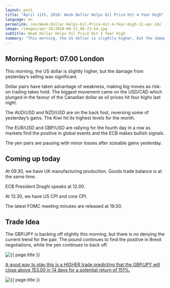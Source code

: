 ```yaml
---
layout: post
title: "April 11th, 2018: Weak Dollar Helps Oil Price Hit 4 Year High"
language: en
permalink: /en/Weak-Dollar-Helps-Oil-Price-Hit-4-Year-High-11-apr-18/
image: /images/apr-18/2018-04-11_06-23-54.jpg
subtitle: Weak Dollar Helps Oil Price Hit 4 Year High
summary: "This morning, the US dollar is slightly higher, but the damage from yesterday’s selling was significant. Dollar pairs have taken advantage of weakness, making big moves as risk-on trading takes hold"
---
```

## Morning Report: 07.00 London

This morning, the US dollar is slightly higher, but the damage from yesterday’s selling was significant. 

Dollar pairs have taken advantage of weakness, making big moves as risk-on trading takes hold. The biggest movement came on the USD/CAD which plunged in the favour of the Canadian dollar as oil prices hit four highs last night. 

The AUD/USD and NZD/USD are on the back foot, reversing some of yesterday’s gains. The Kiwi hit its highest levels for the month. 

The EUR/USD and GBP/USD are rallying for the fourth day in a row as markets find the positive in global events and the ECB makes bullish signals. 

The yen pairs are pausing with minor losses after sizeable gains yesterday.  

## Coming up today 

At 09.30, we have UK manufacturing production. Goods trade balance is at the same time. 

ECB President Draghi speaks at 12.00. 

At 13.30, we have US CPI and core CPI. 

The latest FOMC meeting minutes are released at 19.00. 

## Trade Idea

The GBP/JPY is backing off slightly this morning, but there is no denying the current trend for the pair. The pound continues to find the positive in Brexit negotiations, while the yen continues to back off.

<img class="post-image" src="{{ site.url }}/images/apr-18/2018-04-11_06-23-54.jpg" alt="{{ page.title }}" title="{{ page.title }}">

<a href="%LINK%%?currency=GBP&market=forex&underlying=frxGBPJPY&formname=higherlower&duration_amount=14&duration_units=d&amount=10&amount_type=payout&expiry_type=duration&barrier=153.00" target="_blank">A good way to play this is a HIGHER trade predicting that the GBP/JPY will close above 153.00 in 14 days for a potential return of 151%.</a>

<img class="post-image" src="{{ site.url }}/images/apr-18/2018-04-11_06-27-04.jpg" alt="{{ page.title }}" title="{{ page.title }}">
